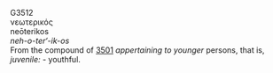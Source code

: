 <body>
  <p>G3512<br>  νεωτερικός  <br> neōterikos  <br><i>neh-o-ter‘-ik-os </i><br>From the compound of <a href="g3501.htm">3501</a>  <i>appertaining</i> <i>to</i> <i>younger</i> persons, that is, <i>juvenile:</i> - youthful.<br></p>
 </body>